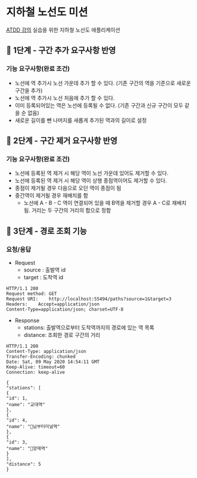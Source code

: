 # 지하철 노선도 미션
[ATDD 강의](https://edu.nextstep.camp/c/R89PYi5H) 실습을 위한 지하철 노선도 애플리케이션

## 🚀 1단계 - 구간 추가 요구사항 반영
### 기능 요구사항(완료 조건)
- 노선에 역 추가시 노선 가운데 추가 할 수 있다. (기존 구간의 역을 기준으로 새로운 구간을 추가)
- 노선에 역 추가시 노선 처음에 추가 할 수 있다. 
- 이미 등록되어있는 역은 노선에 등록될 수 없다. (기존 구간과 신규 구간이 모두 같을 순 없음)
- 새로운 길이를 뺀 나머지를 새롭게 추가된 역과의 길이로 설정

## 🚀 2단계 - 구간 제거 요구사항 반영
### 기능 요구사항(완료 조건)
- 노선에 등록된 역 제거 시 해당 역이 노선 가운데 있어도 제거할 수 있다.
- 노선에 등록된 역 제거 시 해당 역이 상행 종점역이어도 제거할 수 있다.
- 종점이 제거될 경우 다음으로 오던 역이 종점이 됨 
- 중간역이 제거될 경우 재배치를 함 
  - 노선에 A - B - C 역이 연결되어 있을 때 B역을 제거할 경우 A - C로 재배치 됨. 거리는 두 구간의 거리의 합으로 정함

## 🚀 3단계 - 경로 조회 기능
### 요청/응답
- Request
  - source : 출발역 id
  - target : 도착역 id
~~~
HTTP/1.1 200
Request method:	GET
Request URI:	http://localhost:55494/paths?source=1&target=3
Headers: 	Accept=application/json
Content-Type=application/json; charset=UTF-8
~~~
- Response
  - stations: 출발역으로부터 도착역까지의 경로에 있는 역 목록
  - distance: 조회한 경로 구간의 거리
~~~
HTTP/1.1 200
Content-Type: application/json
Transfer-Encoding: chunked
Date: Sat, 09 May 2020 14:54:11 GMT
Keep-Alive: timeout=60
Connection: keep-alive

{
"stations": [
{
"id": 1,
"name": "교대역"
},
{
"id": 4,
"name": "남부터미널역"
},
{
"id": 3,
"name": "양재역"
}
],
"distance": 5
}
~~~
